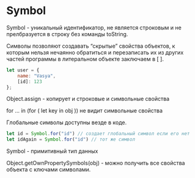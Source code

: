 # Symbol

Symbol  - уникальный идентификатор, не является строковым и не прелбразуется в строку без команды toString.

Символы позволяют создавать “скрытые” свойства объектов, к которым нельзя нечаянно обратиться и перезаписать их из других частей программы в литеральном объекте заключаем в [ ].

```jsx
let user = {
	name: "Vasya",
	[id]: 123
};
```

Object.assign - копирует и строковые и символьные свойства

for … in (for ( let key in obj )) не видит символьные свойства

Глобальные символы доступны везде в коде.

```jsx
let id = Symbol.for("id") // создает глобальный символ если его нет
let idAgain = Symbol.for("id") // тот же символ
```

Symbol - примитивный тип данных

Object.getOwnPropertySymbols(obj) - можно получить все свойства объекта с ключами символами.
